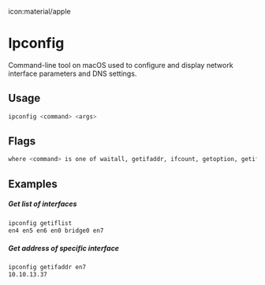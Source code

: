 icon:material/apple

# Ipconfig

Command-line tool on macOS used to configure and display network interface parameters and DNS settings.

## Usage

```bash
ipconfig <command> <args>
```

## Flags

```bash
where <command> is one of waitall, getifaddr, ifcount, getoption, getiflist, getsummary, getpacket, getv6packet, getra, set, setverbose
```

## Examples

##### Get list of interfaces

```bash
ipconfig getiflist
en4 en5 en6 en0 bridge0 en7
```

##### Get address of specific interface

```bash
ipconfig getifaddr en7
10.10.13.37
```
